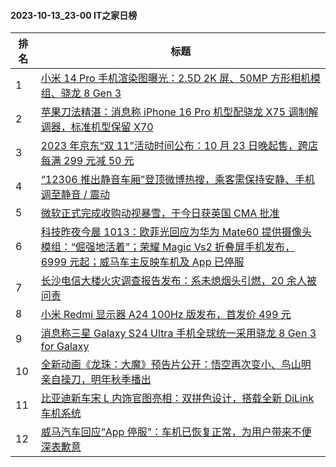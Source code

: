 #### 2023-10-13_23-00  IT之家日榜

| 排名 | 标题|
| --- | ---|
| 1 | [小米 14 Pro 手机渲染图曝光：2.5D 2K 屏、50MP 方形相机模组、骁龙 8 Gen 3](https://www.ithome.com/0/724/663.htm) |
| 2 | [苹果刀法精湛：消息称 iPhone 16 Pro 机型配骁龙 X75 调制解调器，标准机型保留 X70](https://www.ithome.com/0/724/582.htm) |
| 3 | [2023 年京东“双 11”活动时间公布：10 月 23 日晚起售，跨店每满 299 元减 50 元](https://www.ithome.com/0/724/619.htm) |
| 4 | [“12306 推出静音车厢”登顶微博热搜，乘客需保持安静、手机调至静音 / 震动](https://www.ithome.com/0/724/616.htm) |
| 5 | [微软正式完成收购动视暴雪，于今日获英国 CMA 批准](https://www.ithome.com/0/724/692.htm) |
| 6 | [科技昨夜今晨 1013：欧菲光回应为华为 Mate60 提供摄像头模组：“倔强地活着”；荣耀 Magic Vs2 折叠屏手机发布，6999 元起；威马车主反映车机及 App 已停服](https://www.ithome.com/0/724/593.htm) |
| 7 | [长沙电信大楼火灾调查报告发布：系未熄烟头引燃，20 余人被问责](https://www.ithome.com/0/724/774.htm) |
| 8 | [小米 Redmi 显示器 A24 100Hz 版发布，首发价 499 元](https://www.ithome.com/0/724/633.htm) |
| 9 | [消息称三星 Galaxy S24 Ultra 手机全球统一采用骁龙 8 Gen 3 for Galaxy](https://www.ithome.com/0/724/595.htm) |
| 10 | [全新动画《龙珠：大魔》预告片公开：悟空再次变小、鸟山明亲自操刀，明年秋季播出](https://www.ithome.com/0/724/696.htm) |
| 11 | [比亚迪新车宋 L 内饰官图亮相：双拼色设计，搭载全新 DiLink 车机系统](https://www.ithome.com/0/724/617.htm) |
| 12 | [威马汽车回应“App 停服”：车机已恢复正常，为用户带来不便深表歉意](https://www.ithome.com/0/724/674.htm) |
